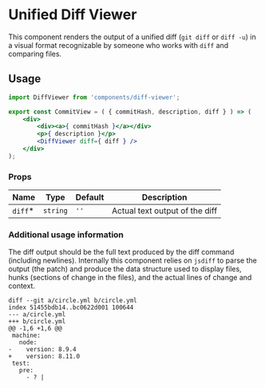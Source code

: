 # Unified Diff Viewer

This component renders the output of a unified diff (`git diff` or `diff -u`) in a
visual format recognizable by someone who works with `diff` and comparing files.

## Usage

```jsx
import DiffViewer from 'components/diff-viewer';

export const CommitView = ( { commitHash, description, diff } ) => (
	<div>
		<div><a>{ commitHash }</a></div>
		<p>{ description }</p>
		<DiffViewer diff={ diff } />
	</div>
);
```

### Props

| Name     | Type     | Default | Description                    |
| -------- | -------- | ------- | ------------------------------ |
| `diff`\* | `string` | `''`    | Actual text output of the diff |

### Additional usage information

The diff output should be the full text produced by the diff command (including newlines).
Internally this component relies on `jsdiff` to parse the output (the patch) and produce
the data structure used to display files, hunks (sections of change in the files), and
the actual lines of change and context.

```
diff --git a/circle.yml b/circle.yml
index 51455bdb14..bc0622d001 100644
--- a/circle.yml
+++ b/circle.yml
@@ -1,6 +1,6 @@
 machine:
   node:
-    version: 8.9.4
+    version: 8.11.0
 test:
   pre:
     - ? |
```
